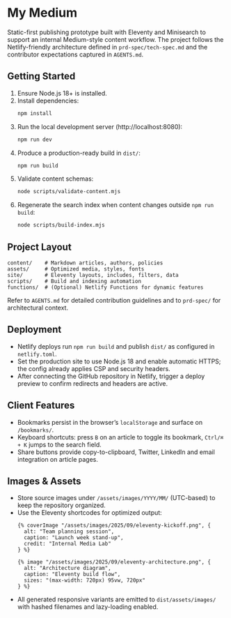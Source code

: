 # My Medium

Static-first publishing prototype built with Eleventy and Minisearch to support an internal Medium-style content workflow. The project follows the Netlify-friendly architecture defined in `prd-spec/tech-spec.md` and the contributor expectations captured in `AGENTS.md`.

## Getting Started

1. Ensure Node.js 18+ is installed.
2. Install dependencies:
   ```bash
   npm install
   ```
3. Run the local development server (http://localhost:8080):
   ```bash
   npm run dev
   ```
4. Produce a production-ready build in `dist/`:
   ```bash
   npm run build
   ```
5. Validate content schemas:
   ```bash
   node scripts/validate-content.mjs
   ```
6. Regenerate the search index when content changes outside `npm run build`:
   ```bash
   node scripts/build-index.mjs
   ```

## Project Layout

```
content/    # Markdown articles, authors, policies
assets/     # Optimized media, styles, fonts
site/       # Eleventy layouts, includes, filters, data
scripts/    # Build and indexing automation
functions/  # (Optional) Netlify Functions for dynamic features
```

Refer to `AGENTS.md` for detailed contribution guidelines and to `prd-spec/` for architectural context.

## Deployment

- Netlify deploys run `npm run build` and publish `dist/` as configured in `netlify.toml`.
- Set the production site to use Node.js 18 and enable automatic HTTPS; the config already applies CSP and security headers.
- After connecting the GitHub repository in Netlify, trigger a deploy preview to confirm redirects and headers are active.

## Client Features

- Bookmarks persist in the browser’s `localStorage` and surface on `/bookmarks/`.
- Keyboard shortcuts: press `B` on an article to toggle its bookmark, `Ctrl/⌘ + K` jumps to the search field.
- Share buttons provide copy-to-clipboard, Twitter, LinkedIn and email integration on article pages.

## Images & Assets

- Store source images under `/assets/images/YYYY/MM/` (UTC-based) to keep the repository organized.
- Use the Eleventy shortcodes for optimized output:
  ```njk
  {% coverImage "/assets/images/2025/09/eleventy-kickoff.png", {
    alt: "Team planning session",
    caption: "Launch week stand-up",
    credit: "Internal Media Lab"
  } %}

  {% image "/assets/images/2025/09/eleventy-architecture.png", {
    alt: "Architecture diagram",
    caption: "Eleventy build flow",
    sizes: "(max-width: 720px) 95vw, 720px"
  } %}
  ```
- All generated responsive variants are emitted to `dist/assets/images/` with hashed filenames and lazy-loading enabled.
